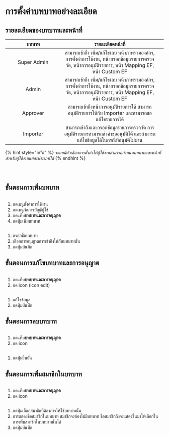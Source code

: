 # การตั้งค่าบทบาทอย่างละเอียด

## รายละเอียดของบทบาทและหน้าที่

<table><thead><tr><th width="161" align="center">บทบาท</th><th align="center">รายละเอียดหน้าที่</th><th data-hidden></th></tr></thead><tbody><tr><td align="center">Super Admin</td><td align="center">สามารถเข้าถึง เพิ่ม/แก้ไข/ลบ หน้าภาพรวมองค์กร, การตั้งค่าการใช้งาน, หน้ากรอกข้อมูลรายการตรวจวัด, หน้าการอนุมัติรายการ, หน้า Mapping EF, หน้า Custom EF</td><td></td></tr><tr><td align="center">Admin</td><td align="center">สามารถเข้าถึง เพิ่ม/แก้ไข/ลบ หน้าภาพรวมองค์กร, การตั้งค่าการใช้งาน, หน้ากรอกข้อมูลรายการตรวจวัด, หน้าการอนุมัติรายการ, หน้า Mapping EF, หน้า Custom EF</td><td></td></tr><tr><td align="center">Approver</td><td align="center">สามารถเข้าถึงหน้าการอนุมัติรายการได้ สามารถอนุมัติรายการให้กับ Importer และสามารถขอแก้ไขรายการได้</td><td></td></tr><tr><td align="center">Importer</td><td align="center">สามารถเข้าถึงและกรอกข้อมูลรายการตรวจวัด การอนุมัติรายการสามารถส่งคำขออนุมัติได้ และสามารถแก้ไขข้อมูลได้ในกรณี่ที่อนุมัติไม่ผ่าน</td><td></td></tr></tbody></table>

{% hint style="info" %}
_ระบบมีตัวเลือกการตั้งค่าให้ผู้ใช้งานสามารถกำหนดบทบาทและหน้าที่สำหรับผู้ใช้งานแต่ละประเภทได้_
{% endhint %}

<figure><img src="../../../.gitbook/assets/image (13) (1) (1) (1) (1).png" alt=""><figcaption></figcaption></figure>

<figure><img src="../../../.gitbook/assets/image (37) (1).png" alt=""><figcaption></figcaption></figure>

<figure><img src="../../../.gitbook/assets/image (88).png" alt=""><figcaption></figcaption></figure>

##

## **ขั้นตอนการเพิ่มบทบาท**

<figure><img src="../../../.gitbook/assets/image (26).png" alt=""><figcaption></figcaption></figure>

1. กดเมนูตั้งค่าการใช้งาน
2. กดเมนูจัดการบัญชีผู้ใช้
3. กดแท็บ**บทบาทและการอนุญาต**
4. กดปุ่มเพิ่มบทบาท



<figure><img src="../../../.gitbook/assets/image (7) (1) (1) (1).png" alt=""><figcaption></figcaption></figure>

1. กรอกชื่อบทบาท
2. เลือกการอนุญาตการเข้าถึงให้กับบทบาทนั้น
3. กดปุ่มบันทึก



## **ขั้นตอนการแก้ไขบทบาทและการอนุญาต**

<figure><img src="../../../.gitbook/assets/image (27).png" alt=""><figcaption></figcaption></figure>

1. กดแท็บ**บทบาทและการอนุญาต**
2. กด icon (icon edit)



<figure><img src="../../../.gitbook/assets/image (9) (1) (1) (1).png" alt=""><figcaption></figcaption></figure>

1. แก้ไขข้อมูล
2. กดปุ่มบันทึก



## **ขั้นตอนการลบบทบาท**

<figure><img src="../../../.gitbook/assets/image (28).png" alt=""><figcaption></figcaption></figure>

1. กดแท็บ**บทบาทและการอนุญาต**
2. กด icon



<figure><img src="../../../.gitbook/assets/image (12) (1) (1) (1).png" alt=""><figcaption></figcaption></figure>

1. กดปุ่มยืนยัน



## **ขั้นตอนการเพิ่มสมาชิกในบทบาท**

<figure><img src="../../../.gitbook/assets/image (29).png" alt=""><figcaption></figcaption></figure>

1. กดแท็บ**บทบาทและการอนุญาต**
2. กด icon



<figure><img src="../../../.gitbook/assets/image (52).png" alt=""><figcaption></figcaption></figure>

1. กดปุ่มเลือกสมาชิกที่ต้องการให้ใช้บทบาทนั้น
2. การแสดงชื่อสมาชิกในบทบาท สมาชิกจะต้องไม่มีบทบาท ชื่อสมาชิกถึงจะแสดงขึ้นมาให้เลือกในการเพิ่มสมาชิกในบทบาทนั้นได้
3. กดปุ่มบันทึก
